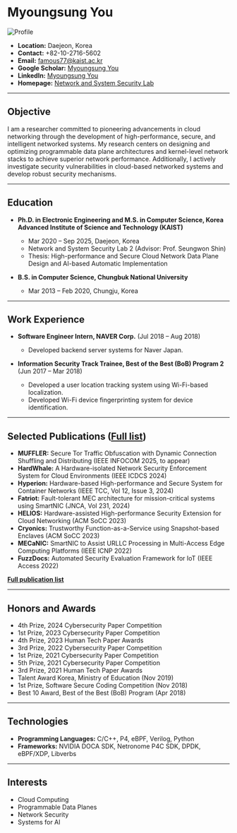 # Myoungsung You

![Profile](프로필2.jpg)

- **Location:** Daejeon, Korea
- **Contact:** +82-10-2716-5602
- **Email:** famous77@kaist.ac.kr
- **Google Scholar:** [Myoungsung You](https://scholar.google.com/citations?hl=ko&user=zfB3C4kAAAAJ)
- **LinkedIn:** [Myoungsung You](https://www.linkedin.com/in/myoungsung-you-706124147/)
- **Homepage:** [Network and System Security Lab](https://nss.kaist.ac.kr)

---

## Objective
I am a researcher committed to pioneering advancements in cloud networking through the development of high-performance, secure, and intelligent networked systems. My research centers on designing and optimizing programmable data plane architectures and kernel-level network stacks to achieve superior network performance. Additionally, I actively investigate security vulnerabilities in cloud-based networked systems and develop robust security mechanisms.

---

## Education
- **Ph.D. in Electronic Engineering and M.S. in Computer Science, Korea Advanced Institute of Science and Technology (KAIST)**
  - Mar 2020 – Sep 2025, Daejeon, Korea
  - Network and System Security Lab 2 (Advisor: Prof. Seungwon Shin)
  - Thesis: High-performance and Secure Cloud Network Data Plane Design and AI-based Automatic Implementation

- **B.S. in Computer Science, Chungbuk National University**
  - Mar 2013 – Feb 2020, Chungju, Korea

---

## Work Experience
- **Software Engineer Intern, NAVER Corp.** (Jul 2018 – Aug 2018)
  - Developed backend server systems for Naver Japan.

- **Information Security Track Trainee, Best of the Best (BoB) Program 2** (Jun 2017 – Mar 2018)
  - Developed a user location tracking system using Wi-Fi-based localization.
  - Developed Wi-Fi device fingerprinting system for device identification.

---

## Selected Publications ([Full list](https://scholar.google.com/citations?hl=ko&user=zfB3C4kAAAAJ))
- **MUFFLER:** Secure Tor Traffic Obfuscation with Dynamic Connection Shuffling and Distributing (IEEE INFOCOM 2025, to appear)
- **HardWhale:** A Hardware-isolated Network Security Enforcement System for Cloud Environments (IEEE ICDCS 2024)
- **Hyperion:** Hardware-based High-performance and Secure System for Container Networks (IEEE TCC, Vol 12, Issue 3, 2024)
- **Fatriot:** Fault-tolerant MEC architecture for mission-critical systems using SmartNIC (JNCA, Vol 231, 2024)
- **HELIOS:** Hardware-assisted High-performance Security Extension for Cloud Networking (ACM SoCC 2023)
- **Cryonics:** Trustworthy Function-as-a-Service using Snapshot-based Enclaves (ACM SoCC 2023)
- **MECaNIC:** SmartNIC to Assist URLLC Processing in Multi-Access Edge Computing Platforms (IEEE ICNP 2022)
- **FuzzDocs:** Automated Security Evaluation Framework for IoT (IEEE Access 2022)

[**Full publication list**](https://scholar.google.com/citations?hl=ko&user=zfB3C4kAAAAJ)

---

## Honors and Awards
- 4th Prize, 2024 Cybersecurity Paper Competition
- 1st Prize, 2023 Cybersecurity Paper Competition
- 4th Prize, 2023 Human Tech Paper Awards
- 3rd Prize, 2022 Cybersecurity Paper Competition
- 1st Prize, 2021 Cybersecurity Paper Competition
- 5th Prize, 2021 Cybersecurity Paper Competition
- 3rd Prize, 2021 Human Tech Paper Awards
- Talent Award Korea, Ministry of Education (Nov 2019)
- 1st Prize, Software Secure Coding Competition (Nov 2018)
- Best 10 Award, Best of the Best (BoB) Program (Apr 2018)

---

## Technologies
- **Programming Languages:** C/C++, P4, eBPF, Verilog, Python
- **Frameworks:** NVIDIA DOCA SDK, Netronome P4C SDK, DPDK, eBPF/XDP, Libverbs

---

## Interests
- Cloud Computing
- Programmable Data Planes
- Network Security
- Systems for AI
